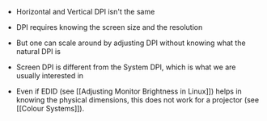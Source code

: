 - Horizontal and Vertical DPI isn't the same
- DPI requires knowing the screen size and the resolution
- But one can scale around by adjusting DPI without knowing what the natural DPI is

- Screen DPI is different from the System DPI, which is what we are usually interested in

- Even if EDID (see [[Adjusting Monitor Brightness in Linux]]) helps in knowing the physical dimensions, this does not work for a projector (see [[Colour Systems]]).
